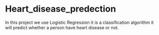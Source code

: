 # Heart_disease_predection
In this project we use Logistic Regression it is a classification algorithm it will predict whether a person have heart disease or not.
